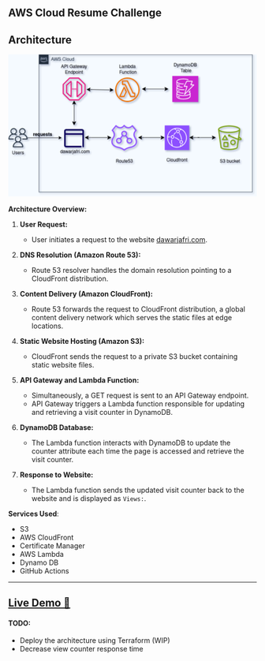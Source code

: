 ## AWS Cloud Resume Challenge

## Architecture

![Architecture Diagram](/img/architecture.png)


**Architecture Overview:**

1.  **User Request:**

    -   User initiates a request to the website [dawarjafri.com](http://dawarjafri.com).
2.  **DNS Resolution (Amazon Route 53):**

    -   Route 53 resolver handles the domain resolution pointing to a CloudFront distribution.
3.  **Content Delivery (Amazon CloudFront):**

    -   Route 53 forwards the request to CloudFront distribution, a global content delivery network which serves the static files at edge locations.
4.  **Static Website Hosting (Amazon S3):**

    -   CloudFront sends the request to a private S3 bucket containing static website files.
5.  **API Gateway and Lambda Function:**

    -   Simultaneously, a GET request is sent to an API Gateway endpoint.
    -   API Gateway triggers a Lambda function responsible for updating and retrieving a visit counter in DynamoDB.
6.  **DynamoDB Database:**

    -   The Lambda function interacts with DynamoDB to update the counter attribute each time the page is accessed and retrieve the visit counter.
7.  **Response to Website:**

    -   The Lambda function sends the updated visit counter back to the website and is displayed as `Views:`. 

**Services Used**:

- S3
- AWS CloudFront
- Certificate Manager
- AWS Lambda
- Dynamo DB
- GitHub Actions

___

## [Live Demo 🔗](https://dawarjafri.com)

#### TODO: 
- Deploy the architecture using Terraform (WIP)
- Decrease view counter response time